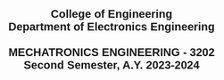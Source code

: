 <p align="center" style="font-family: Arial, sans-serif; font-size: 20px">
  <strong>College of Engineering<strong><br>
  <strong>Department of Electronics Engineering<strong><br> <br>
  <strong>MECHATRONICS ENGINEERING - 3202<strong><br>
  Second Semester, A.Y. 2023-2024<br>
  </p>
